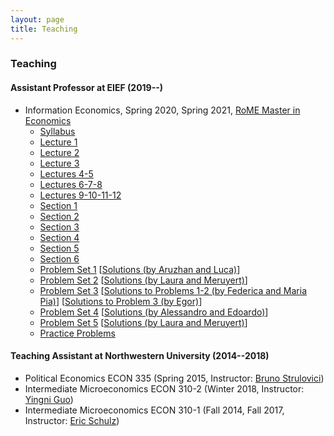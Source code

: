 ```yaml
---
layout: page
title: Teaching
---
```

### Teaching
#### Assistant Professor at EIEF (2019--)
* Information Economics, Spring 2020, Spring 2021, [RoME Master in Economics](http://www.romemaster.it/)
  * [Syllabus](assets/2021_Information_Economics_Syllabus.pdf)
  * [Lecture 1](assets/InformationEconomics_Lecture1_Spring2021.pdf)
  * [Lecture 2](assets/InformationEconomics_Lecture2_Spring2021.pdf)
  * [Lecture 3](assets/InformationEconomics_Lecture3_Spring2021.pdf)
  * [Lectures 4-5](assets/InformationEconomics_Lectures4&5_Spring2021.pdf)
  * [Lectures 6-7-8](assets/InformationEconomics_Lectures6&7&8_Spring2021.pdf)
  * [Lectures 9-10-11-12](assets/InformationEconomics_Lectures9&10&11&12_Spring2021.pdf)
  * [Section 1](assets/InformationEconomics_Section1_Spring2021.pdf)
  * [Section 2](assets/InformationEconomics_Section2_Spring2021.pdf)
  * [Section 3](assets/InformationEconomics_Section3_Spring2021.pdf)
  * [Section 4](assets/InformationEconomics_Section4_Spring2021.pdf)
  * [Section 5](assets/InformationEconomics_Section5_Spring2021.pdf)
  * [Section 6](assets/InformationEconomics_Section6_Spring2021.pdf)
  * [Problem Set 1](assets/InformationEconomics_ProblemSet1_Spring2021.pdf) [[Solutions (by Aruzhan and Luca)](assets/Aruzhan_Luca_PS1.pdf)]
  * [Problem Set 2](assets/InformationEconomics_ProblemSet2_Spring2021.pdf) [[Solutions (by Laura and Meruyert)](assets/Laura_Meruyert_PS2.pdf)]
  * [Problem Set 3](assets/InformationEconomics_ProblemSet3_Spring2021.pdf) [[Solutions to Problems 1-2 (by Federica and Maria Pia)](assets/Federica_MariaPia_PS3.pdf)] [[Solutions to Problem 3 (by Egor)](assets/Egor_PS3_Problem3.pdf)]
  * [Problem Set 4](assets/InformationEconomics_ProblemSet4_Spring2021.pdf) [[Solutions (by Alessandro and Edoardo)](assets/Alessandro_Edoardo_PS4.pdf)]
  * [Problem Set 5](assets/InformationEconomics_ProblemSet5_Spring2021.pdf) [[Solutions (by Laura and Meruyert)](assets/Laura_Meruyert_PS5_without_3c.pdf)]
  * [Practice Problems](assets/Practice_Problems.pdf)

#### Teaching Assistant at Northwestern University (2014--2018)
* Political Economics ECON 335 (Spring 2015, Instructor: [Bruno Strulovici](http://faculty.wcas.northwestern.edu/~bhs675/))
* Intermediate Microeconomics ECON 310-2 (Winter 2018, Instructor: [Yingni Guo](http://yingniguo.com/))
* Intermediate Microeconomics ECON 310-1 (Fall 2014, Fall 2017, Instructor: [Eric Schulz](https://www.economics.northwestern.edu/people/directory/eric-schulz.html))
